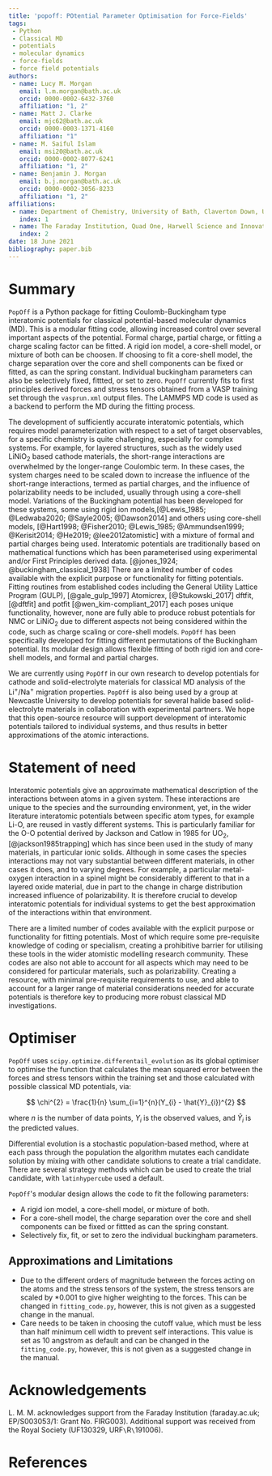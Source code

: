 ```yaml
---
title: 'popoff: POtential Parameter Optimisation for Force-Fields'
tags:
 - Python
 - Classical MD
 - potentials
 - molecular dynamics
 - force-fields
 - force field potentials
authors:
 - name: Lucy M. Morgan
   email: l.m.morgan@bath.ac.uk
   orcid: 0000-0002-6432-3760
   affiliation: "1, 2"
 - name: Matt J. Clarke
   email: mjc62@bath.ac.uk
   orcid: 0000-0003-1371-4160
   affiliation: "1"
 - name: M. Saiful Islam
   email: msi20@bath.ac.uk
   orcid: 0000-0002-8077-6241
   affiliation: "1, 2"
 - name: Benjamin J. Morgan
   email: b.j.morgan@bath.ac.uk
   orcid: 0000-0002-3056-8233
   affiliation: "1, 2"
affiliations:
 - name: Department of Chemistry, University of Bath, Claverton Down, UK, BA2 7AY
   index: 1
 - name: The Faraday Institution, Quad One, Harwell Science and Innovation Campus, Didcot, UK
   index: 2
date: 18 June 2021
bibliography: paper.bib
---
```


# Summary
`PopOff` is a Python package for fitting Coulomb-Buckingham type interatomic potentials for classical potential-based molecular dynamics (MD). This is a modular fitting code, allowing increased control over several important aspects of the potential. Formal charge, partial charge, or fitting a charge scaling factor can be fitted. A rigid ion model, a core-shell model, or mixture of both can be choosen. If choosing to fit a core-shell model, the charge separation over the core and shell components can be fixed or fitted, as can the spring constant. Individual buckingham parameters can also be selectively fixed, fittted, or set to zero. `PopOff` currently fits to first principles derived forces and stress tensors obtained from a VASP training set through the `vasprun.xml` output files. The LAMMPS MD code is used as a backend to perform the MD during the fitting process.

The development of sufficiently accurate interatomic potentials, which requires model parameterization with respect to a set of target observables, for a specific chemistry is quite challenging, especially for complex systems. For example, for layered structures, such as the widely used LiNiO$_2$ based cathode materials, the short-range interactions are overwhelmed by the longer-range Coulombic term. In these cases, the system charges need to be scaled down to increase the influence of the short-range interactions, termed as partial charges, and the influence of polarizability needs to be included, usually through using a core-shell model. Variations of the Buckingham potential has been developed for these systems, some using rigid ion models,[@Lewis_1985; @Ledwaba2020; @Sayle2005; @Dawson2014] and others using core-shell models, [@Hart1998; @Fisher2010; @Lewis_1985; @Ammundsen1999; @Kerisit2014; @He2019; @lee2012atomistic] with a mixture of formal and partial charges being used. Interatomic potentials are traditionally based on mathematical functions which has been parameterised using experimental and/or First Principles derived data. [@jones_1924; @buckingham_classical_1938] There are a limited number of codes available with the explicit purpose or functionality for fitting potentials. Fitting routines from established codes including the General Utility Lattice Program (GULP), [@gale_gulp_1997] Atomicrex, [@Stukowski_2017] dftfit, [@dftfit] and potfit [@wen_kim-compliant_2017] each poses unique functionality, however, none are fully able to produce robust potentials for NMC or LiNiO$_2$ due to different aspects not being considered within the code, such as charge scaling or core-shell models. `PopOff` has been specifically developed for fitting different permutations of the Buckingham potential. Its modular design allows flexible fitting of both rigid ion and core-shell models, and formal and partial charges. 

We are currently using `PopOff` in our own research to develop potentials for cathode and solid-electrolyte materials for classical MD analysis of the Li$^+$/Na$^+$ migration properties. `PopOff` is also being used by a group at Newcastle University to develop potentials for several halide based solid-electrolyte materials in collaboration with experimental partners. We hope that this open-source resource will support development of interatomic potentials tailored to individual systems, and thus results in better approximations of the atomic interactions.

# Statement of need
Interatomic potentials give an approximate mathematical description of the interactions between atoms in a given system. These interactions are unique to the species and the surrounding environment, yet, in the wider literature interatomic potentials between specific atom types, for example Li-O, are reused in vastly different systems. This is particularly familiar for the O-O potential derived by Jackson and Catlow in 1985 for UO$_2$, [@jackson1985trapping] which has since been used in the study of many materials, in particular ionic solids. Although in some cases the species interactions may not vary substantial between different materials, in other cases it does, and to varying degrees. For example, a particular metal-oxygen interaction in a spinel might be considerably different to that in a layered oxide material, due in part to the change in charge distribution increased influence of polarizability. It is therefore crucial to develop interatomic potentials for individual systems to get the best approximation of the interactions within that environment.

There are a limited number of codes available with the explicit purpose or functionality for fitting potentials. Most of which require some pre-requisite knowledge of coding or specialism, creating a prohibitive barrier for utilising these tools in the wider atomistic modelling research community. These codes are also not able to account for all aspects which may need to be considered for particular materials, such as polarizability. Creating a resource, with minimal pre-requisite requirements to use, and able to account for a larger range of material considerations needed for accurate potentials is therefore key to producing more robust classical MD investigations.

# Optimiser
`PopOff` uses `scipy.optimize.differentail_evolution` as its global optimiser to optimise the function that calculates the mean squared error between the forces and stress tensors within the training set and those calculated with possible classical MD potentials, via:

$$
\chi^{2} = \frac{1}{n} \sum_{i=1}^{n}(Y_{i} - \hat{Y}_{i})^{2}
$$

where $n$ is the number of data points, $Y_i$ is the observed values, and $\hat{Y}_i$ is the predicted values.

Differential evolution is a stochastic population-based method, where at each pass through the population the algorithm mutates each candidate solution by mixing with other candidate solutions to create a trial candidate. There are several strategy methods which can be used to create the trial candidate, with `latinhypercube` used a default.

`PopOff`'s modular design allows the code to fit the following parameters:

- A rigid ion model, a core-shell model, or mixture of both.
- For a core-shell model, the charge separation over the core and shell components can be fixed or fittted as can the spring constant.
- Selectively fix, fit, or set to zero the individual buckingham parameters.

## Approximations and Limitations
- Due to the different orders of magnitude between the forces acting on the atoms and the stress tensors of the system, the stress tensors are scaled by $*0.001$ to give higher weighting to the forces. This can be changed in `fitting_code.py`, however, this is not given as a suggested change in the manual.
- Care needs to be taken in choosing the cutoff value, which must be less than half minimum cell width to prevent self interactions. This value is set as 10 angstrom as default and can be changed in the `fitting_code.py`, however, this is not given as a suggested change in the manual.

# Acknowledgements
L. M. M. acknowledges support from the Faraday Institution (faraday.ac.uk; EP/S003053/1: Grant No. FIRG003). Additional support was received from the Royal Society (UF130329, URF``\``R``\``191006). 

# References
